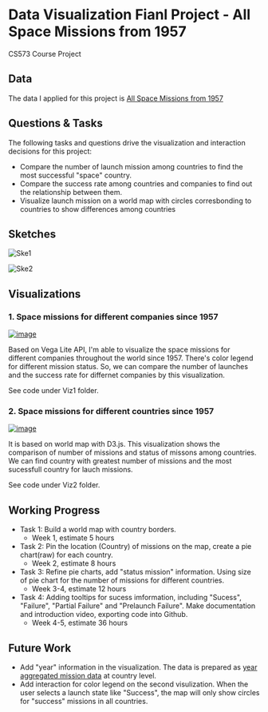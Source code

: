 # Data Visualization Fianl Project - All Space Missions from 1957
CS573 Course Project

## Data

The data I applied for this project is [All Space Missions from 1957](https://gist.github.com/lintonylin/4f9ba13dc37b7510ea392d95c494f891#file-readme-md)

## Questions & Tasks

The following tasks and questions drive the visualization and interaction decisions for this project:

 * Compare the number of launch mission among countries to find the most successful "space" country.
 * Compare the success rate among countries and companies to find out the relationship between them.
 * Visualize launch mission on a world map with circles corresbonding to countries to show differences among countries

## Sketches

![Ske1](https://user-images.githubusercontent.com/54681253/98183970-489d4380-1ed7-11eb-97a0-0aef4ccbf10d.jpg)

![Ske2](https://user-images.githubusercontent.com/54681253/98183973-4a670700-1ed7-11eb-97a8-5758b9a13acf.jpg)

## Visualizations

### 1. Space missions for different companies since 1957

[![image](https://user-images.githubusercontent.com/54681253/94498924-5cafa000-01c9-11eb-9951-1b97cdb47166.png)](https://vizhub.com/lintonylin/8c17dea5c6634622a33939c73750ec49?edit=files&file=index.html&mode=full)

Based on Vega Lite API, I'm able to visualize the space missions for different companies throughout the world since 1957. There's color legend for different mission status. So, we can compare the number of launches and the success rate for differnet companies by this visualization.

See code under Viz1 folder.

### 2. Space missions for different countries since 1957

[![image](https://user-images.githubusercontent.com/54681253/98177507-c3129700-1ec8-11eb-9217-ddfddf5fe23e.jpg)](https://vizhub.com/lintonylin/bad81b3a95a144b69e5ad4436bb22621?edit=files&file=index.html&mode=full)

It is based on world map with D3.js. This visualization shows the comparison of number of missions and status of missons among countries. We can find country with greatest number of missions and the most sucessfull country for lauch missions.

See code under Viz2 folder.

## Working Progress

 * Task 1: Build a world map with country borders. 
    * Week 1, estimate 5 hours
 * Task 2: Pin the location (Country) of missions on the map, create a pie chart(raw) for each country.
    * Week 2, estimate 8 hours
 * Task 3: Refine pie charts, add "status mission" information. Using size of pie chart for the number of missions for different countries.
    * Week 3-4, estimate 12 hours
 * Task 4: Adding tooltips for sucess imformation, including "Sucess", "Failure", "Partial Failure" and "Prelaunch Failure". Make documentation and introduction video, exporting code into Github.
    * Week 4-5, estimate 36 hours

## Future Work

   * Add "year" information in the visualization. The data is prepared as [year aggregated mission data](https://gist.githubusercontent.com/lintonylin/4f9ba13dc37b7510ea392d95c494f891/raw/1092dba2c54ed10d03f2999d8ad7878757b39a8f/Space_year_aggregated.csv) at country level.
   * Add interaction for color legend on the second visulization. When the user selects a launch state like "Success", the map will only show circles for "success" missions in all countries.